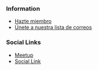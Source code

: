 <!--### Chapter Information
* Chapter Region-->

### Information
* [Hazte miembro](https://www.owasp.org/index.php/Membership)
* [Únete a nuestra lista de correos](https://groups.google.com/a/owasp.org/forum/#!forum/mexico-city-chapter)

### Social Links
* [Meetup](https://www.meetup.com/owasp-mexico-city-meetup-group/)
* [Social Link](#)
